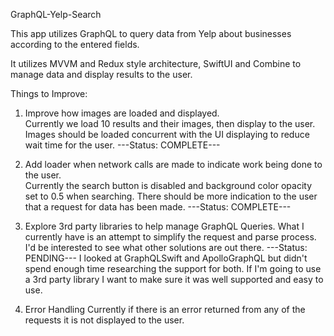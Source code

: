 GraphQL-Yelp-Search

This app utilizes GraphQL to query data from Yelp about businesses according to the entered fields.

It utilizes MVVM and Redux style architecture, SwiftUI and Combine to manage data and display results to the user.

Things to Improve:

1. Improve how images are loaded and displayed.  
Currently we load 10 results and their images, then display to the user.
Images should be loaded concurrent with the UI displaying to reduce wait time for the user.
---Status: COMPLETE---

2. Add loader when network calls are made to indicate work being done to the user.  
Currently the search button is disabled and background color opacity set to 0.5 when searching.
There should be more indication to the user that a request for data has been made.
---Status: COMPLETE---

3. Explore 3rd party libraries to help manage GraphQL Queries.
What I currently have is an attempt to simplify the request and parse process.
I'd be interested to see what other solutions are out there.
---Status: PENDING---
I looked at GraphQLSwift and ApolloGraphQL but didn't spend enough time researching the support for both.
If I'm going to use a 3rd party library I want to make sure it was well supported and easy to use.

4. Error Handling
Currently if there is an error returned from any of the requests it is not displayed to the user.
